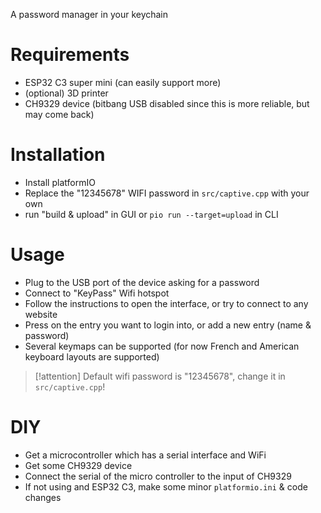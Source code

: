 A password manager in your keychain

# Requirements

- ESP32 C3 super mini (can easily support more)
- (optional) 3D printer
- CH9329 device (bitbang USB disabled since this is more reliable, but may come back)

# Installation

- Install platformIO
- Replace the "12345678" WIFI password in `src/captive.cpp` with your own
- run "build & upload" in GUI or `pio run --target=upload` in CLI

# Usage

- Plug to the USB port of the device asking for a password
- Connect to "KeyPass" Wifi hotspot
- Follow the instructions to open the interface, or try to connect to any website
- Press on the entry you want to login into, or add a new entry (name & password)
- Several keymaps can be supported (for now French and American keyboard layouts are supported)

> [!attention]
> Default wifi password is "12345678", change it in `src/captive.cpp`!

# DIY

- Get a microcontroller which has a serial interface and WiFi
- Get some CH9329 device
- Connect the serial of the micro controller to the input of CH9329
- If not using and ESP32 C3, make some minor `platformio.ini` & code changes
